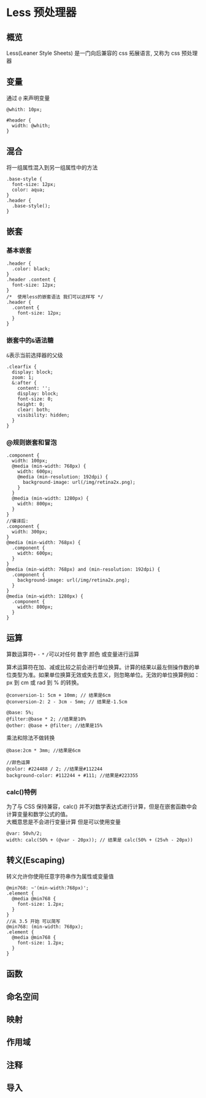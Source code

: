 # Less 预处理器

## 概览

Less(Leaner Style Sheets) 是一门向后兼容的 css 拓展语言, 又称为 css 预处理器

## 变量

通过 `@` 来声明变量

```less
@whith: 10px;

#header {
  width: @whith;
}
```

## 混合

将一组属性混入到另一组属性中的方法

```less
.base-style {
  font-size: 12px;
  color: aqua;
}
.header {
  .base-style();
}
```

## 嵌套

### 基本嵌套

```less
.header {
  .color: black;
}
.header .content {
  font-size: 12px;
}
/*  使用less的嵌套语法 我们可以这样写 */
.header {
  .content {
    font-size: 12px;
  }
}
```

### 嵌套中的`&`语法糖

`&`表示当前选择器的父级

```less
.clearfix {
  display: block;
  zoom: 1;
  &:after {
    content: '';
    display: block;
    font-size: 0;
    height: 0;
    clear: both;
    visibility: hidden;
  }
}
```

### @规则嵌套和冒泡

```less
.component {
  width: 100px;
  @media (min-width: 768px) {
    width: 600px;
    @media (min-resolution: 192dpi) {
      background-image: url(/img/retina2x.png);
    }
  }
  @media (min-width: 1280px) {
    width: 800px;
  }
}
//编译后:
.component {
  width: 300px;
}
@media (min-width: 768px) {
  .component {
    width: 600px;
  }
}
@media (min-width: 768px) and (min-resolution: 192dpi) {
  .component {
    background-image: url(/img/retina2x.png);
  }
}
@media (min-width: 1280px) {
  .component {
    width: 800px;
  }
}
```

## 运算

算数运算符`+` `-` `*` `/`可以对任何 数字 颜色 或变量进行运算

算术运算符在加、减或比较之前会进行单位换算。计算的结果以最左侧操作数的单位类型为准。如果单位换算无效或失去意义，则忽略单位。无效的单位换算例如：px 到 cm 或 rad 到 % 的转换。

```less
@conversion-1: 5cm + 10mm; // 结果是6cm
@conversion-2: 2 - 3cm - 5mm; // 结果是-1.5cm

@base: 5%;
@filter:@base * 2; //结果是10%
@other: @base + @filter; //结果是15%
```

乘法和除法不做转换

```less
@base:2cm * 3mm; //结果是6cm

//颜色运算
@color: #224488 / 2; //结果是#112244
background-color: #112244 + #111; //结果是#223355
```

### calc()特例

为了与 CSS 保持兼容，calc() 并不对数学表达式进行计算，但是在嵌套函数中会计算变量和数学公式的值。  
大概意思是不会进行变量计算 但是可以使用变量

```less
@var: 50vh/2;
width: calc(50% + (@var - 20px)); // 结果是 calc(50% + (25vh - 20px))
```

## 转义(Escaping)

转义允许你使用任意字符串作为属性或变量值

```less
@min768: ~'(min-width:768px)';
.element {
  @media @min768 {
    font-size: 1.2px;
  }
}
//从 3.5 开始 可以简写
@min768: (min-width: 768px);
.element {
  @media @min768 {
    font-size: 1.2px;
  }
}
```

## 函数

## 命名空间

## 映射

## 作用域

## 注释

## 导入

```

```
